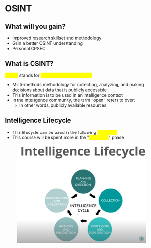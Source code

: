# OSINT

## What will you gain?

* Improved research skillset and methodology
* Gain a better OSINT understanding
* Personal OPSEC

## What is OSINT?

<mark style="color:yellow;">OSINT</mark> stands for <mark style="color:yellow;">Open-Source Intelligence</mark>

* Multi-methods methodology for collecting, analyzing, and making decisions about data that is publicly accessible
* This information is to be used in an intelligence context
* In the intelligence community, the term "open" refers to overt
  * In other words, publicly available resources

## Intelligence Lifecycle

* This lifecycle can be used in the following <mark style="color:yellow;">five steps</mark>
* This course will be spent more in the "<mark style="color:yellow;">collection</mark>" phase

<figure><img src="../../../.gitbook/assets/image (6) (3) (3).png" alt=""><figcaption></figcaption></figure>
